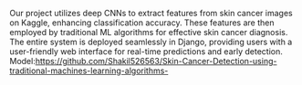 Our project utilizes deep CNNs to extract features from skin cancer images on Kaggle, enhancing classification accuracy. These features are then employed by traditional ML algorithms for effective skin cancer diagnosis. The entire system is deployed seamlessly in Django, providing users with a user-friendly web interface for real-time predictions and early detection.
Model:https://github.com/Shakil526563/Skin-Cancer-Detection-using-traditional-machines-learning-algorithms-
